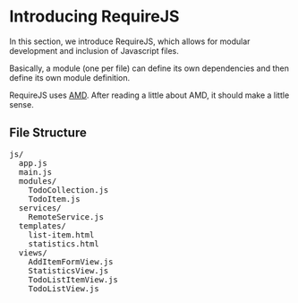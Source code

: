# Introducing RequireJS 

In this section, we introduce RequireJS, which allows for modular development and inclusion of Javascript files.

Basically, a module (one per file) can define its own dependencies and then define its own module definition.

RequireJS uses [AMD](https://github.com/amdjs/amdjs-api/wiki/AMD).  After reading a little about AMD, it should make a little sense.

## File Structure

<pre>
js/
  app.js
  main.js
  modules/
    TodoCollection.js
    TodoItem.js
  services/
    RemoteService.js
  templates/
    list-item.html
    statistics.html
  views/
    AddItemFormView.js
    StatisticsView.js
    TodoListItemView.js
    TodoListView.js
</pre>
